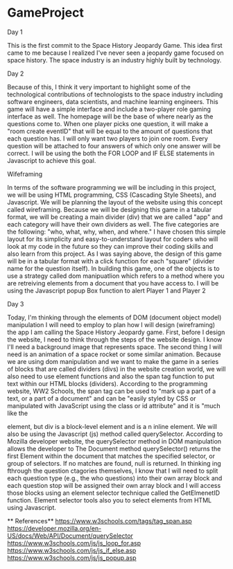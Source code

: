 # GameProject

Day 1

This is the first commit to the Space History Jeopardy Game. This idea first came to me because I realized I've never seen a jeopardy game focused on space history. The space industry is an industry highly built by technology.

Day 2 

Because of this, I think it very important to highlight some of the technological contributions of technologists to the space industry including software engineers, data scientists, and machine learning engineers. This game will have a simple interface and include a two-player role gaming interface as well. The homepage will be the base of where nearly as the questions come to. When one player picks one question, it will make a "room create eventID" that will be equal to the amount of questions that each question has. I will only want two players to join one room. Every question will be attached to four answers of which only one answer will be correct. I will be using the both the FOR LOOP and IF ELSE statements in Javascript to achieve this goal. 

Wifeframing

In terms of the software programming we will be including in this project, we will be using HTML programming, CSS (Cascading Style Sheets), and Javascript. We will be planning the layout of the website using this concept called wireframing. Because we will be designing this game in a tabular format, we will be creating a main divider (div) that we are called "app" and each category will have their own dividers as well. The five categories are the following: "who, what, why, when, and where." I have chosen this simple layout for its simplicity and easy-to-understand layout for coders who will look at my code in the future so they can improve their coding skills and also learn from this project. As I was saying above, the design of this game will be in a tabular format with a click function for each "square" (divider name for the question itself). In building this game, one of the objects is to use a strategy called dom manipuatlion which refers to a method where you are retreiving elements from a document that you have access to. I will be using the Javascript popup Box function to alert Player 1 and Player 2

Day 3 

Today, I'm thinking through the elements of DOM (document object model) manipulation I will need to employ to plan how I will design (wireframing) the app I am calling the Space History Jeopardy game. First, before I design the website, I need to think through the steps of the website design. I know I'll need a background image that represents space. The second thing I will need is an animation of a space rocket or some similar animation. Because we are using dom manipulation and we want to make the game in a series of blocks that are called dividers (divs) in the website creation world, we will also need to use element functions and also the span tag function to put text within our HTML blocks (dividers). According to the programming website, WW2 Schools, the span tag can be used to  "mark up a part of a text, or a part of a document" and can be "easily styled by CSS or manipulated with JavaScript using the class or id attribute" and it is "much like the <div> element, but div is a block-level element and <span> is a n inline element. We will also be using the Javascript (js) method called querySelector. According to Mozilla developer website, the querySelector method in DOM manipulation allows the developer to The Document method querySelector() returns the first Element within the document that matches the specified selector, or group of selectors. If no matches are found, null is returned. In thinking  ing fthrough the question ctagories themselves, I know that I will need to split each question type (e.g., the who questions) into their own array block and each question stop will be assigned their own array block and I will access those blocks using an element selector technique called the GetElmenetID function. Element selector tools also you to select elements from HTML using Javascript. 
  
**  References**
  https://www.w3schools.com/tags/tag_span.asp
  https://developer.mozilla.org/en-US/docs/Web/API/Document/querySelector
  https://www.w3schools.com/js/js_loop_for.asp
  https://www.w3schools.com/js/js_if_else.asp
  https://www.w3schools.com/js/js_popup.asp
